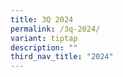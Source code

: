 ```yaml
---
title: 3Q 2024
permalink: /3q-2024/
variant: tiptap
description: ""
third_nav_title: "2024"
---
```


